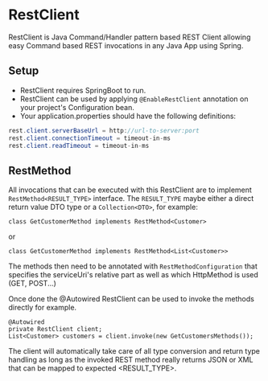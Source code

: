 # RestClient #

RestClient is Java Command/Handler pattern based REST Client allowing easy Command based REST invocations in any Java App using Spring.

## Setup ##

* RestClient requires SpringBoot to run.
* RestClient can be used by applying `@EnableRestClient` annotation on your project's Configuration bean.
* Your application.properties should have the following definitions:

```java
rest.client.serverBaseUrl = http://url-to-server:port
rest.client.connectionTimeout = timeout-in-ms
rest.client.readTimeout = timeout-in-ms
```

## RestMethod ##

All invocations that can be executed with this RestClient are to implement `RestMethod<RESULT_TYPE>` interface. The `RESULT_TYPE` maybe either a direct return value DTO type or a `Collection<DTO>`, for example:

`class GetCustomerMethod implements RestMethod<Customer>`

or

`class GetCustomerMethod implements RestMethod<List<Customer>>`

The methods then need to be annotated with `RestMethodConfiguration` that specifies the serviceUri's relative part as well as which HttpMethod is used (GET, POST...)

Once done the @Autowired RestClient can be used to invoke the methods directly for example.

```property
@Autowired
private RestClient client;
List<Customer> customers = client.invoke(new GetCustomersMethods());
```

The client will automatically take care of all type conversion and return type handling as long as the invoked REST method really returns JSON or XML that can be mapped to expected <RESULT_TYPE>.


